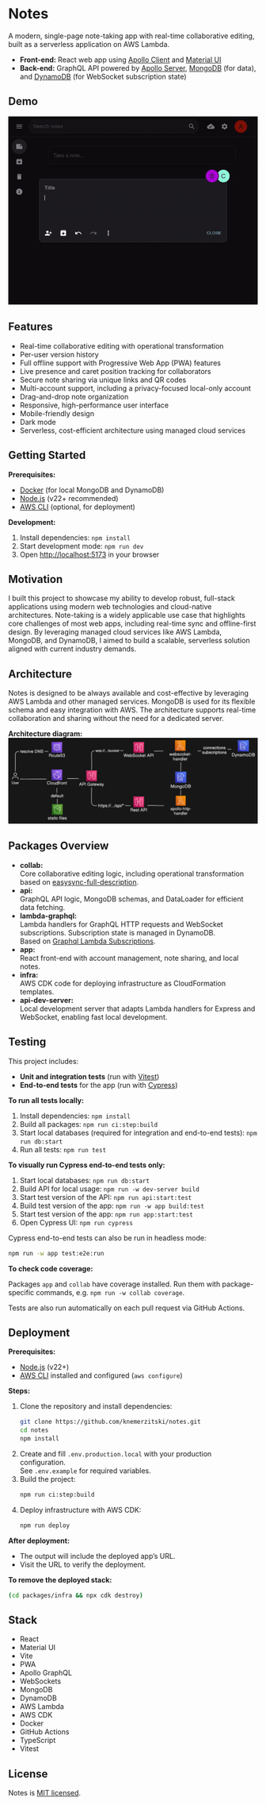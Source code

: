 # Notes

A modern, single-page note-taking app with real-time collaborative editing, built as a serverless application on AWS Lambda.

- **Front-end:** React web app using [Apollo Client](https://www.apollographql.com/docs/react/) and [Material UI](https://mui.com/)
- **Back-end:** GraphQL API powered by [Apollo Server](https://www.apollographql.com/docs/apollo-server), [MongoDB](https://www.mongodb.com/) (for data), and [DynamoDB](https://aws.amazon.com/dynamodb/) (for WebSocket subscription state)

## Demo

[![Demo](./packages/app/docs/demo.gif)](https://notes.knemerzitski.com)

## Features

- Real-time collaborative editing with operational transformation
- Per-user version history
- Full offline support with Progressive Web App (PWA) features
- Live presence and caret position tracking for collaborators
- Secure note sharing via unique links and QR codes
- Multi-account support, including a privacy-focused local-only account
- Drag-and-drop note organization
- Responsive, high-performance user interface
- Mobile-friendly design
- Dark mode
- Serverless, cost-efficient architecture using managed cloud services

## Getting Started

**Prerequisites:**

- [Docker](https://www.docker.com/) (for local MongoDB and DynamoDB)
- [Node.js](https://nodejs.org/) (v22+ recommended)
- [AWS CLI](https://aws.amazon.com/cli/) (optional, for deployment)

**Development:**

1. Install dependencies: `npm install`
2. Start development mode: `npm run dev`
3. Open [http://localhost:5173](http://localhost:5173) in your browser

## Motivation

I built this project to showcase my ability to develop robust, full-stack applications using modern web technologies and cloud-native architectures. 
Note-taking is a widely applicable use case that highlights core challenges of most web apps, including real-time sync and offline-first design. 
By leveraging managed cloud services like AWS Lambda, MongoDB, and DynamoDB, I aimed to build a scalable, serverless solution aligned with current industry demands.

## Architecture

Notes is designed to be always available and cost-effective by leveraging AWS Lambda and other managed services. 
MongoDB is used for its flexible schema and easy integration with AWS. 
The architecture supports real-time collaboration and sharing without the need for a dedicated server.

**Architecture diagram:**  
![Architecture overview](packages/infra/docs/architecture-overview.png)

## Packages Overview

- **collab:**  
  Core collaborative editing logic, including operational transformation based on [easysync-full-description](./packages/collab/docs/easysync-full-description.pdf).
- **api:**  
  GraphQL API logic, MongoDB schemas, and DataLoader for efficient data fetching.
- **lambda-graphql:**  
  Lambda handlers for GraphQL HTTP requests and WebSocket subscriptions. Subscription state is managed in DynamoDB.  
  Based on [Graphql Lambda Subscriptions](https://github.com/reconbot/graphql-lambda-subscriptions).
- **app:**  
  React front-end with account management, note sharing, and local notes.
- **infra:**  
  AWS CDK code for deploying infrastructure as CloudFormation templates.
- **api-dev-server:**  
  Local development server that adapts Lambda handlers for Express and WebSocket, enabling fast local development.

## Testing

This project includes:

- **Unit and integration tests** (run with [Vitest](https://vitest.dev/))
- **End-to-end tests** for the app (run with [Cypress](https://www.cypress.io/))

**To run all tests locally:**

1. Install dependencies: `npm install`
2. Build all packages: `npm run ci:step:build`
3. Start local databases (required for integration and end-to-end tests): `npm run db:start`
4. Run all tests: `npm run test`

**To visually run Cypress end-to-end tests only:**

1. Start local databases: `npm run db:start`
2. Build API for local usage: `npm run -w dev-server build`
3. Start test version of the API: `npm run api:start:test`
4. Build test version of the app: `npm run -w app build:test`
5. Start test version of the app: `npm run app:start:test`
6. Open Cypress UI: `npm run cypress`

Cypress end-to-end tests can also be run in headless mode:

```bash
npm run -w app test:e2e:run
```

**To check code coverage:**

Packages `app` and `collab` have coverage installed. 
Run them with package-specific commands, e.g. `npm run -w collab coverage`.

Tests are also run automatically on each pull request via GitHub Actions.

## Deployment

**Prerequisites:**

- [Node.js](https://nodejs.org/) (v22+)
- [AWS CLI](https://aws.amazon.com/cli/) installed and configured (`aws configure`)

**Steps:**

1. Clone the repository and install dependencies:
   ```bash
   git clone https://github.com/knemerzitski/notes.git
   cd notes
   npm install
   ```
2. Create and fill `.env.production.local` with your production configuration.  
   See `.env.example` for required variables.
3. Build the project:
   ```bash
   npm run ci:step:build
   ```
4. Deploy infrastructure with AWS CDK:
   ```bash
   npm run deploy
   ```

**After deployment:**

- The output will include the deployed app’s URL.
- Visit the URL to verify the deployment.

**To remove the deployed stack:**

```bash
(cd packages/infra && npx cdk destroy)
```

## Stack

- React
- Material UI
- Vite
- PWA
- Apollo GraphQL
- WebSockets
- MongoDB
- DynamoDB
- AWS Lambda
- AWS CDK
- Docker
- GitHub Actions
- TypeScript
- Vitest

## License

Notes is [MIT licensed](./LICENSE).
